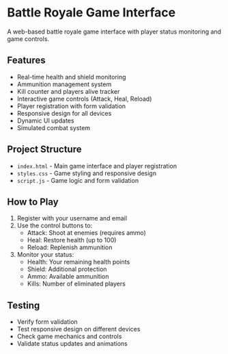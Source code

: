 # Battle Royale Game Interface

A web-based battle royale game interface with player status monitoring and game controls.

## Features

- Real-time health and shield monitoring
- Ammunition management system
- Kill counter and players alive tracker
- Interactive game controls (Attack, Heal, Reload)
- Player registration with form validation
- Responsive design for all devices
- Dynamic UI updates
- Simulated combat system

## Project Structure

- `index.html` - Main game interface and player registration
- `styles.css` - Game styling and responsive design
- `script.js` - Game logic and form validation

## How to Play

1. Register with your username and email
2. Use the control buttons to:
   - Attack: Shoot at enemies (requires ammo)
   - Heal: Restore health (up to 100)
   - Reload: Replenish ammunition
3. Monitor your status:
   - Health: Your remaining health points
   - Shield: Additional protection
   - Ammo: Available ammunition
   - Kills: Number of eliminated players

## Testing

- Verify form validation
- Test responsive design on different devices
- Check game mechanics and controls
- Validate status updates and animations